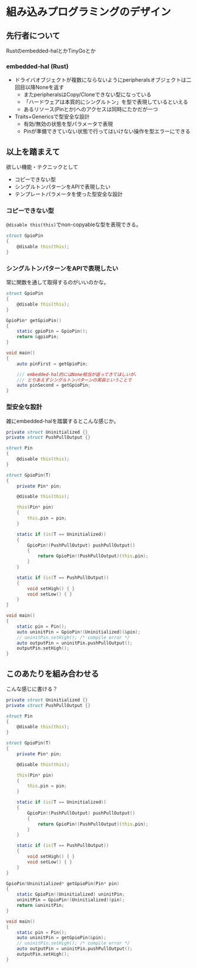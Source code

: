 # 組み込みプログラミングのデザイン

## 先行者について

Rustのembedded-halとかTinyGoとか

### embedded-hal (Rust)

- ドライバオブジェクトが複数にならないようにperipheralsオブジェクトは二回目以降Noneを返す
  - またperipheralsはCopy/Cloneできない型になっている
  - 「ハードウェアは本質的にシングルトン」を型で表現しているといえる
  - あるリソース(Pinとか)へのアクセスは同時にたかだが一つ
- Traits+Genericsで型安全な設計
  - 有効/無効の状態を型パラメータで表現
  - Pinが準備できていない状態で行ってはいけない操作を型エラーにできる

## 以上を踏まえて

欲しい機能・テクニックとして

- コピーできない型
- シングルトンパターンをAPIで表現したい
- テンプレートパラメータを使った型安全な設計

### コピーできない型

`@disable this(this)`でnon-copyableな型を表現できる。

```d
struct GpioPin
{
    @disable this(this);
}
```

### シングルトンパターンをAPIで表現したい

常に関数を通して取得するのがいいのかな。

```d
struct GpioPin
{
    @disable this(this);
}

GpioPin* getGpioPin()
{
    static gpioPin = GpioPin();
    return &gpioPin;
}

void main()
{
    auto pinFirst = getGpioPin;

    /// embedded-hal的にはNone相当が返ってきてほしいが、
    /// とりあえずシングルトンパターンの実装ということで
    auto pinSecond = getGpioPin;
}
```

### 型安全な設計

雑にembedded-halを踏襲するとこんな感じか。

```d
private struct Uninitialized {}
private struct PushPullOutput {}

struct Pin
{
    @disable this(this);
}

struct GpioPin(T)
{
    private Pin* pin;

    @disable this(this);

    this(Pin* pin)
    {
        this.pin = pin;
    }

    static if (is(T == Uninitialized))
    {
        GpioPin!(PushPullOutput) pushPullOutput()
        {
            return GpioPin!(PushPullOutput)(this.pin);
        }
    }

    static if (is(T == PushPullOutput))
    {
        void setHigh() { }
        void setLow() { }
    }
}

void main()
{
    static pin = Pin();
    auto uninitPin = GpioPin!(Uninitialized)(&pin);
    // uninitPin.setHigh(); /* compile error */
    auto outputPin = uninitPin.pushPullOutput();
    outputPin.setHigh();
}
```

## このあたりを組み合わせる

こんな感じに書ける？

```d
private struct Uninitialized {}
private struct PushPullOutput {}

struct Pin
{
    @disable this(this);
}

struct GpioPin(T)
{
    private Pin* pin;

    @disable this(this);

    this(Pin* pin)
    {
        this.pin = pin;
    }

    static if (is(T == Uninitialized))
    {
        GpioPin!(PushPullOutput) pushPullOutput()
        {
            return GpioPin!(PushPullOutput)(this.pin);
        }
    }

    static if (is(T == PushPullOutput))
    {
        void setHigh() { }
        void setLow() { }
    }
}

GpioPin!Uninitialized* getGpioPin(Pin* pin)
{
    static GpioPin!(Uninitialized) uninitPin;
    uninitPin = GpioPin!(Uninitialized)(pin);
    return &uninitPin;
}

void main()
{
    static pin = Pin();
    auto uninitPin = getGpioPin(&pin);
    // uninitPin.setHigh(); /* compile error */
    auto outputPin = uninitPin.pushPullOutput();
    outputPin.setHigh();
}
```
